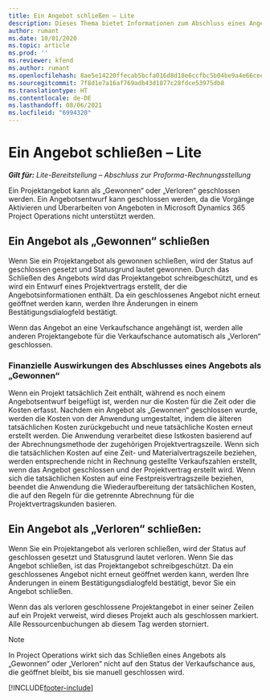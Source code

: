 ```yaml
---
title: Ein Angebot schließen – Lite
description: Dieses Thema bietet Informationen zum Abschluss eines Angebots in Project Operations.
author: rumant
ms.date: 10/01/2020
ms.topic: article
ms.prod: ''
ms.reviewer: kfend
ms.author: rumant
ms.openlocfilehash: 8ae5e14220ffecab5bcfa016d8d18e6ccfbc5b04be9a4e66cee26f8885125d31
ms.sourcegitcommit: 7f8d1e7a16af769adb43d1877c28fdce53975db8
ms.translationtype: HT
ms.contentlocale: de-DE
ms.lasthandoff: 08/06/2021
ms.locfileid: "6994320"
---
```

# <a name="close-a-quote---lite"></a>Ein Angebot schließen – Lite

_**Gilt für:** Lite-Bereitstellung – Abschluss zur Proforma-Rechnungsstellung_

Ein Projektangebot kann als „Gewonnen“ oder „Verloren“ geschlossen werden. Ein Angebotsentwurf kann geschlossen werden, da die Vorgänge Aktivieren und Überarbeiten von Angeboten in Microsoft Dynamics 365 Project Operations nicht unterstützt werden.

## <a name="close-a-quote-as-won"></a>Ein Angebot als „Gewonnen“ schließen

Wenn Sie ein Projektangebot als gewonnen schließen, wird der Status auf geschlossen gesetzt und Statusgrund lautet gewonnen. Durch das Schließen des Angebots wird das Projektangebot schreibgeschützt, und es wird ein Entwurf eines Projektvertrags erstellt, der die Angebotsinformationen enthält. Da ein geschlossenes Angebot nicht erneut geöffnet werden kann, werden Ihre Änderungen in einem Bestätigungsdialogfeld bestätigt.

Wenn das Angebot an eine Verkaufschance angehängt ist, werden alle anderen Projektangebote für die Verkaufschance automatisch als „Verloren“ geschlossen.

### <a name="financial-impact-of-closing-a-quote-as-won"></a>Finanzielle Auswirkungen des Abschlusses eines Angebots als „Gewonnen“

Wenn ein Projekt tatsächlich Zeit enthält, während es noch einem Angebotsentwurf beigefügt ist, werden nur die Kosten für die Zeit oder die Kosten erfasst. Nachdem ein Angebot als „Gewonnen“ geschlossen wurde, werden die Kosten von der Anwendung umgestaltet, indem die älteren tatsächlichen Kosten zurückgebucht und neue tatsächliche Kosten erneut erstellt werden. Die Anwendung verarbeitet diese Istkosten basierend auf der Abrechnungsmethode der zugehörigen Projektvertragszeile. Wenn sich die tatsächlichen Kosten auf eine Zeit- und Materialvertragszeile beziehen, werden entsprechende nicht in Rechnung gestellte Verkaufszahlen erstellt, wenn das Angebot geschlossen und der Projektvertrag erstellt wird. Wenn sich die tatsächlichen Kosten auf eine Festpreisvertragszeile beziehen, beendet die Anwendung die Wiederaufbereitung der tatsächlichen Kosten, die auf den Regeln für die getrennte Abrechnung für die Projektvertragskunden basieren.

## <a name="closing-a-quote-as-lost"></a>Ein Angebot als „Verloren“ schließen:

Wenn Sie ein Projektangebot als verloren schließen, wird der Status auf geschlossen gesetzt und Statusgrund lautet verloren. Wenn Sie das Angebot schließen, ist das Projektangebot schreibgeschützt. Da ein geschlossenes Angebot nicht erneut geöffnet werden kann, werden Ihre Änderungen in einem Bestätigungsdialogfeld bestätigt, bevor Sie ein Angebot schließen.

Wenn das als verloren geschlossene Projektangebot in einer seiner Zeilen auf ein Projekt verweist, wird dieses Projekt auch als geschlossen markiert. Alle Ressourcenbuchungen ab diesem Tag werden storniert.

> [!NOTE]
> In Project Operations wirkt sich das Schließen eines Angebots als „Gewonnen“ oder „Verloren“ nicht auf den Status der Verkaufschance aus, die geöffnet bleibt, bis sie manuell geschlossen wird.


[!INCLUDE[footer-include](../../includes/footer-banner.md)]